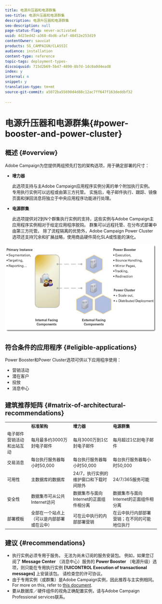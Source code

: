 ```yaml
---
title: 电源升压器和电源群集
seo-title: 电源升压器和电源群集
description: 电源升压器和电源群集
seo-description: null
page-status-flag: never-activated
uuid: 4d23ed42-a368-4bd6-afaf-48452e253d19
contentOwner: sauviat
products: SG_CAMPAIGN/CLASSIC
audience: installation
content-type: reference
topic-tags: deployment-types-
discoiquuid: 715d2b69-5b47-4890-8b7d-1dc0a0d4ead8
index: y
internal: n
snippet: y
translation-type: tm+mt
source-git-commit: a5072ba55690d4d88c12ac7ff647f163deddbf32

---
```



# 电源升压器和电源群集{#power-booster-and-power-cluster}

## 概述 {#overview}

Adobe Campaign为您提供两组预先打包的架构选项，用于确定部署的尺寸：

* **增力器**

   此选项支持与主Adobe Campaign应用程序实例分离的单个附加执行实例。 专用执行实例可以远程或由第三方托管。 实施后，电子邮件执行、跟踪、镜像页面和弹回消息将独立于中央应用程序功能进行处理。

* **电源群集**

   此选项提供对2到N个群集执行实例的支持，这些实例与Adobe Campaign主应用程序实例相对于给定应用程序脱钩。 群集可以远程托管、在分布式部署中由第三方托管。 除了流程隔离的优势外，Adobe Campaign Power Cluster选项还支持冗余和扩展战略，使用商品硬件简化SLA或性能的演化。

![](assets/architectural_options_diagram.png)

## 符合条件的应用程序 {#eligible-applications}

Power Booster和Power Cluster选项可供以下应用程序使用：

* 营销活动
* 潜在客户
* 投放
* 消息中心

## 建筑推荐矩阵 {#matrix-of-architectural-recommendations}

<table> 
 <tbody> 
  <tr> 
   <td> </td> 
   <td> <strong>标准架构</strong><br /> </td> 
   <td> <strong>增力器</strong><br /> </td> 
   <td> <strong>电源群集</strong><br /> </td> 
  </tr> 
  <tr> 
   <td> 电子邮件营销活动和出站互动<br /> </td> 
   <td> 每月最多约3000万封电子邮件<br /> </td> 
   <td> 每月3000万到1亿封电子邮件<br /> </td> 
   <td> 每月超过1亿封电子邮件<br /> </td> 
  </tr> 
  <tr> 
   <td> 交易消息<br /> </td> 
   <td> 每台执行服务器每小时50,000<br /> </td> 
   <td> 每台执行服务器每小时50,000<br /> </td> 
   <td> 每台执行服务器每小时50,000<br /> </td> 
  </tr> 
  <tr> 
   <td> 可用性<br /> </td> 
   <td> 主数据库的数据库<br /> </td> 
   <td> 24/7，执行实例的维护窗口和下载时间除外<br /> </td> 
   <td> 24/7/365服务可能<br /> </td> 
  </tr> 
  <tr> 
   <td> 安全性<br /> </td> 
   <td> 数据集市可从公共Internet访问<br /> </td> 
   <td> 数据集市与面向Internet的正面组件相分离<br /> </td> 
   <td> 数据集市与面向Internet的正面组件相分离<br /> </td> 
  </tr> 
  <tr> 
   <td> 部署模板<br /> </td> 
   <td> 全部在一个站点上（可以是内部部署或在云中）<br /> </td> 
   <td> 可在云中执行的内部部署营销<br /> </td> 
   <td> 在云中执行内部部署营销；在不同的可能地位执行<br /> </td> 
  </tr> 
 </tbody> 
</table>

## 建议 {#recommendations}

* 执行实例必须专用于服务。 无法为尚未订阅的服务安装包。 例如，如果您订阅了 **Message Center** （消息中心）服务的 **Power Booster** （电源升级）选项，则只能在专用执行实例 **[!UICONTROL Execution of transactional messages]** 上安装该包。 请检查您的许可协议。
* 由于专用实例（或群集）是Adobe Campaign实例，因此推荐与主实例相同。 For more on this, refer to [this document](../../production/using/foreword.md).
* 要从数据库／硬件组件的视角正确配置实例，请与Adobe Campaign Professional services联系。

